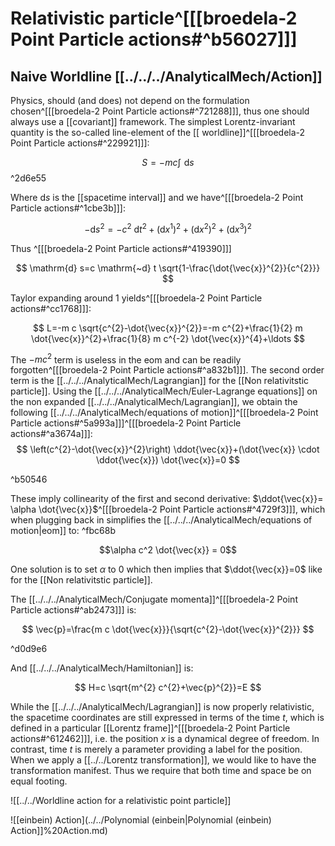 # Relativistic particle^[[[broedela-2 Point Particle actions#^b56027]]]

## Naive Worldline [[../../../AnalyticalMech/Action]]
Physics, should (and does) not depend on the formulation chosen^[[[broedela-2 Point Particle actions#^721288]]], thus one should always use a [[covariant]] framework. The simplest Lorentz-invariant quantity is the so-called line-element of the [[ worldline]]^[[[broedela-2 Point Particle actions#^229921]]]:

$$S = -mc \int \! ~\mathrm{d}s$$ ^2d6e55

Where $\mathrm{d}s$ is the [[spacetime interval]] and we have^[[[broedela-2 Point Particle actions#^1cbe3b]]]:

$$
-\mathrm{d} s^{2}=-c^{2} \mathrm{~d} t^{2}+\left(\mathrm{d} x^{1}\right)^{2}+\left(\mathrm{d} x^{2}\right)^{2}+\left(\mathrm{d} x^{3}\right)^{2}
$$

Thus ^[[[broedela-2 Point Particle actions#^419390]]]

$$
\mathrm{d} s=c \mathrm{~d} t \sqrt{1-\frac{\dot{\vec{x}}^{2}}{c^{2}}}
$$


Taylor expanding around $1$ yields^[[[broedela-2 Point Particle actions#^cc1768]]]:

$$
L=-m c \sqrt{c^{2}-\dot{\vec{x}}^{2}}=-m c^{2}+\frac{1}{2} m \dot{\vec{x}}^{2}+\frac{1}{8} m c^{-2} \dot{\vec{x}}^{4}+\ldots
$$

The $-m c^{2}$ term is useless in the eom and can be readily forgotten^[[[broedela-2 Point Particle actions#^a832b1]]]. The second order term is the [[../../../AnalyticalMech/Lagrangian]] for the [[Non relativitstic particle]]. Using the [[../../../AnalyticalMech/Euler-Lagrange equations]] on the non expanded [[../../../AnalyticalMech/Lagrangian]], we obtain the following [[../../../AnalyticalMech/equations of motion]]^[[[broedela-2 Point Particle actions#^5a993a]]]^[[[broedela-2 Point Particle actions#^a3674a]]]:
$$
\left(c^{2}-\dot{\vec{x}}^{2}\right) \ddot{\vec{x}}+(\dot{\vec{x}} \cdot \ddot{\vec{x}}) \dot{\vec{x}}=0
$$

^b50546

These imply collinearity of the first and second derivative: $\ddot{\vec{x}}= \alpha \dot{\vec{x}}$^[[[broedela-2 Point Particle actions#^4729f3]]], which when plugging back in simplifies the [[../../../AnalyticalMech/equations of motion|eom]] to: ^fbc68b

$$\alpha c^2 \dot{\vec{x}}  =   0$$

One solution is to set $\alpha$ to $0$ which then implies that $\ddot{\vec{x}}=0$ like for the [[Non relativitstic particle]]. 

The [[../../../AnalyticalMech/Conjugate momenta]]^[[[broedela-2 Point Particle actions#^ab2473]]] is: 

$$
\vec{p}=\frac{m c \dot{\vec{x}}}{\sqrt{c^{2}-\dot{\vec{x}}^{2}}}
$$

^d0d9e6

And [[../../../AnalyticalMech/Hamiltonian]] is:

$$
H=c \sqrt{m^{2} c^{2}+\vec{p}^{2}}=E
$$

While the [[../../../AnalyticalMech/Lagrangian]] is now properly relativistic, the spacetime coordinates are still expressed in terms of the time $t$, which is defined in a particular [[Lorentz frame]]^[[[broedela-2 Point Particle actions#^612462]]], i.e. the position $x$ is a dynamical degree of freedom. In contrast, time $t$ is merely a parameter providing a label for the position. When we apply a [[../../Lorentz transformation]], we would like to have the transformation manifest. Thus we require that both time and space be on equal footing.

![[../../Worldline action for a relativistic point particle]]

![[einbein) Action](../../Polynomial (einbein|Polynomial (einbein) Action]]%20Action.md)